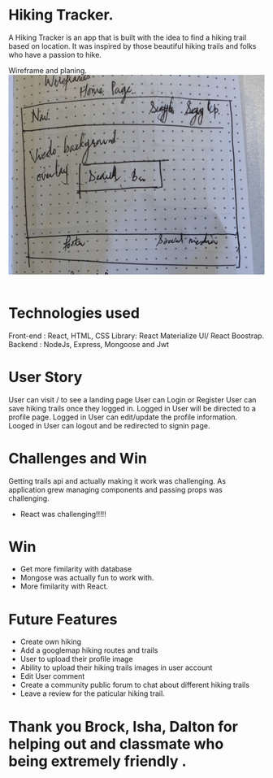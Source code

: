 # Hiking Tracker.
 A Hiking Tracker is an app that is built with the idea to find a hiking trail based on location. It was inspired by those beautiful hiking trails and folks who have a passion to hike.
 
Wireframe and planing.
![](https://github.com/coderkarma/hiking-tracker/blob/master/Screen%20Shot%202019-04-11%20at%205.48.41%20PM.png)
![]()



# Technologies used
Front-end : React, HTML, CSS
Library: React Materialize UI/ React Boostrap.
Backend : NodeJs, Express, Mongoose and Jwt


# User Story 

User can visit / to see a landing page
User can Login or Register
User can save hiking trails once they logged in.
Logged in User will be directed to a profile page.
Logged in User can edit/update the profile information.
Looged in User can logout and be redirected to signin page.


# Challenges and Win 
Getting trails api and actually making it work was challenging. As application grew managing components and passing props was challenging.
- React was challenging!!!!!

# Win 
- Get more fimilarity with database 
- Mongose was actually fun to work with.
- More fimilarity with React.

# Future Features
- Create own hiking 
- Add a googlemap  hiking routes and trails
- User to upload their profile image
- Ability to  upload their hiking trails images in user account
- Edit User comment
- Create a community public forum to chat about different hiking trails
- Leave a review for the paticular hiking trail.


# Thank you Brock, Isha, Dalton for helping out and classmate who being extremely friendly .
# 
